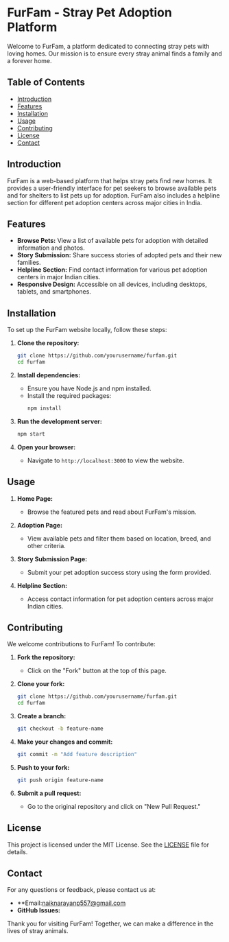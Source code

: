 # FurFam - Stray Pet Adoption Platform

Welcome to FurFam, a platform dedicated to connecting stray pets with loving homes. Our mission is to ensure every stray animal finds a family and a forever home.

## Table of Contents

- [Introduction](#introduction)
- [Features](#features)
- [Installation](#installation)
- [Usage](#usage)
- [Contributing](#contributing)
- [License](#license)
- [Contact](#contact)

## Introduction

FurFam is a web-based platform that helps stray pets find new homes. It provides a user-friendly interface for pet seekers to browse available pets and for shelters to list pets up for adoption. FurFam also includes a helpline section for different pet adoption centers across major cities in India.

## Features

- **Browse Pets:** View a list of available pets for adoption with detailed information and photos.
- **Story Submission:** Share success stories of adopted pets and their new families.
- **Helpline Section:** Find contact information for various pet adoption centers in major Indian cities.
- **Responsive Design:** Accessible on all devices, including desktops, tablets, and smartphones.

## Installation

To set up the FurFam website locally, follow these steps:

1. **Clone the repository:**
    ```bash
    git clone https://github.com/yourusername/furfam.git
    cd furfam
    ```

2. **Install dependencies:**
    - Ensure you have Node.js and npm installed.
    - Install the required packages:
      ```bash
      npm install
      ```

3. **Run the development server:**
    ```bash
    npm start
    ```

4. **Open your browser:**
    - Navigate to `http://localhost:3000` to view the website.

## Usage

1. **Home Page:**
    - Browse the featured pets and read about FurFam's mission.

2. **Adoption Page:**
    - View available pets and filter them based on location, breed, and other criteria.

3. **Story Submission Page:**
    - Submit your pet adoption success story using the form provided.

4. **Helpline Section:**
    - Access contact information for pet adoption centers across major Indian cities.

## Contributing

We welcome contributions to FurFam! To contribute:

1. **Fork the repository:**
    - Click on the "Fork" button at the top of this page.

2. **Clone your fork:**
    ```bash
    git clone https://github.com/yourusername/furfam.git
    cd furfam
    ```

3. **Create a branch:**
    ```bash
    git checkout -b feature-name
    ```

4. **Make your changes and commit:**
    ```bash
    git commit -m "Add feature description"
    ```

5. **Push to your fork:**
    ```bash
    git push origin feature-name
    ```

6. **Submit a pull request:**
    - Go to the original repository and click on "New Pull Request."

## License

This project is licensed under the MIT License. See the [LICENSE](LICENSE) file for details.

## Contact

For any questions or feedback, please contact us at:

- **Email:naiknarayanp557@gmail.com
- **GitHub Issues:** 

Thank you for visiting FurFam! Together, we can make a difference in the lives of stray animals.


